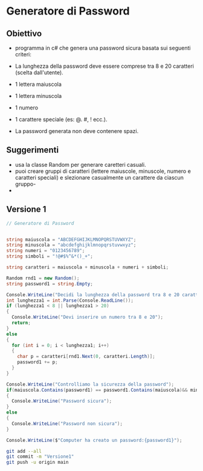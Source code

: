 # Generatore di Password

## Obiettivo

- programma in c# che genera una password sicura basata sui seguenti criteri:
- La lunghezza della password deve essere comprese tra 8 e 20 caratteri (scelta dall'utente).
- 1 lettera maiuscola
- 1 lettera minuscola
- 1 numero
- 1 carattere speciale (es: @. #, ! ecc.).

- La password generata non deve contenere spazi.

## Suggerimenti

 - usa la classe Random per generare caretteri casuali.
 - puoi creare gruppi di caratteri (lettere maiuscole, minuscole, numero e caratteri speciali) e slezionare casualmente un carattere da ciascun gruppo-
 - 

## Versione 1

```csharp
// Generatore di Password


string maiuscola = "ABCDEFGHIJKLMNOPQRSTUVWXYZ";
string minuscola = "abcdefghijklmnopqrstuvwxyz";
string numeri = "0123456789";
string simboli = "!@#$%^&*()_+";

string caratteri = maiuscola + minuscola + numeri + simboli;

Random rnd1 = new Random();
string password1 = string.Empty;

Console.WriteLine("Decidi la lunghezza della password tra 8 e 20 caratteri");
int lunghezza1 = int.Parse(Console.ReadLine());
if (lunghezza1 < 8 || lunghezza1 > 20)
{
  Console.WriteLine("Devi inserire un numero tra 8 e 20");
  return;
}
else
{
  for (int i = 0; i < lunghezza1; i++)
  {
    char p = caratteri[rnd1.Next(0, caratteri.Length)];
    password1 += p;
  }
}

Console.WriteLine("Controlliamo la sicurezza della password");
if(maiuscola.Contains(password1) == password1.Contains(maiuscola)&& minuscola.Contains(password1) == password1.Contains(minuscola)&&numeri.Contains(password1) ==password1.Contains(numeri)&& simboli.Contains(password1)==password1.Contains(simboli))
{
  Console.WriteLine("Password sicura");
}
else
{
  Console.WriteLine("Password non sicura");
}

Console.WriteLine($"Computer ha creato un password:{password1}");


```

```bash
git add --all
git commit -m "Versione1"
git push -u origin main
```
